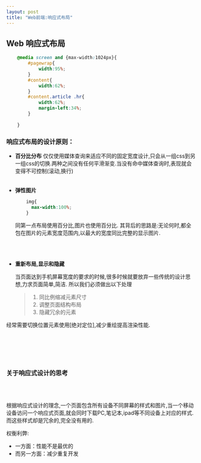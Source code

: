 ```yaml
---
layout: post
title: "Web前端:响应式布局"
---
```




## Web 响应式布局


```css
    @media screen and {max-width:1024px}{
        #pagewrap{
            width:95%;
        }
        #content{
            width:62%;
        }
        #content.article .hr{
            width:62%;
            margin-left:34%;
        }
    
    }
```





### 响应式布局的设计原则：



- **百分比分布**
  仅仅使用媒体查询来适应不同的固定宽度设计,只会从一组css到另一组css的切换.两种之间没有任何平滑渐变.当没有命中媒体查询时,表现就会变得不可控制(滚动,换行)
  <br /><br />

- **弹性图片**

  ```css
      img{
        max-width:100%;
      }
  ```

  同第一点布局使用百分比,图片也使用百分比.
  其背后的思路是:无论何时,都全包在图片的元素宽度范围内,以最大的宽度同比完整的显示图片.

  <br /><br />

- **重新布局,显示和隐藏**

  当页面达到手机屏幕宽度的要求的时候,很多时候就要放弃一些传统的设计思想,力求页面简单,简洁.
  所以我们必须做出以下处理

  > 1. 同比例缩减元素尺寸
  > 2. 调整页面结构布局
  > 3. 隐藏冗余的元素

经常需要切换位置元素使用[绝对定位],减少重绘提高渲染性能.







<br /><br /><br /><br />


### 关于响应式设计的思考

<br /><br />

根据响应式设计的理念,一个页面包含所有设备不同屏幕的样式和图片,当一个移动设备访问一个响应式页面,就会同时下载PC,笔记本,ipad等不同设备上对应的样式.而这些样式却是冗余的,完全没有用的.

权衡利弊:

- 一方面：性能不是最优的
- 而另一方面：减少重复开发

